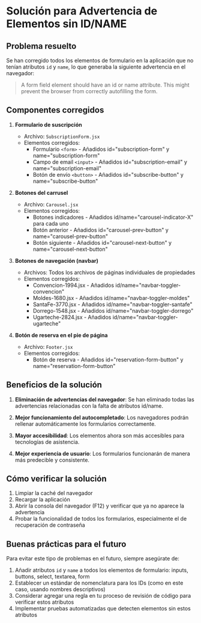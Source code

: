 # Solución para Advertencia de Elementos sin ID/NAME

## Problema resuelto
Se han corregido todos los elementos de formulario en la aplicación que no tenían atributos `id` y `name`, lo que generaba la siguiente advertencia en el navegador:

> A form field element should have an id or name attribute. This might prevent the browser from correctly autofilling the form.

## Componentes corregidos

1. **Formulario de suscripción**
   - Archivo: `SubscriptionForm.jsx`
   - Elementos corregidos:
     - Formulario `<form>` - Añadidos id="subscription-form" y name="subscription-form"
     - Campo de email `<input>` - Añadidos id="subscription-email" y name="subscription-email"
     - Botón de envío `<button>` - Añadidos id="subscribe-button" y name="subscribe-button"

2. **Botones del carrusel**
   - Archivo: `Carousel.jsx`
   - Elementos corregidos:
     - Botones indicadores - Añadidos id/name="carousel-indicator-X" para cada uno
     - Botón anterior - Añadidos id="carousel-prev-button" y name="carousel-prev-button"
     - Botón siguiente - Añadidos id="carousel-next-button" y name="carousel-next-button"

3. **Botones de navegación (navbar)**
   - Archivos: Todos los archivos de páginas individuales de propiedades
   - Elementos corregidos:
     - Convencion-1994.jsx - Añadidos id/name="navbar-toggler-convencion"
     - Moldes-1680.jsx - Añadidos id/name="navbar-toggler-moldes"
     - SantaFe-3770.jsx - Añadidos id/name="navbar-toggler-santafe"
     - Dorrego-1548.jsx - Añadidos id/name="navbar-toggler-dorrego"
     - Ugarteche-2824.jsx - Añadidos id/name="navbar-toggler-ugarteche"

4. **Botón de reserva en el pie de página**
   - Archivo: `Footer.jsx`
   - Elementos corregidos:
     - Botón de reserva - Añadidos id="reservation-form-button" y name="reservation-form-button"

## Beneficios de la solución

1. **Eliminación de advertencias del navegador**: Se han eliminado todas las advertencias relacionadas con la falta de atributos id/name.

2. **Mejor funcionamiento del autocompletado**: Los navegadores podrán rellenar automáticamente los formularios correctamente.

3. **Mayor accesibilidad**: Los elementos ahora son más accesibles para tecnologías de asistencia.

4. **Mejor experiencia de usuario**: Los formularios funcionarán de manera más predecible y consistente.

## Cómo verificar la solución

1. Limpiar la caché del navegador
2. Recargar la aplicación
3. Abrir la consola del navegador (F12) y verificar que ya no aparece la advertencia
4. Probar la funcionalidad de todos los formularios, especialmente el de recuperación de contraseña

## Buenas prácticas para el futuro

Para evitar este tipo de problemas en el futuro, siempre asegúrate de:

1. Añadir atributos `id` y `name` a todos los elementos de formulario: inputs, buttons, select, textarea, form
2. Establecer un estándar de nomenclatura para los IDs (como en este caso, usando nombres descriptivos)
3. Considerar agregar una regla en tu proceso de revisión de código para verificar estos atributos
4. Implementar pruebas automatizadas que detecten elementos sin estos atributos
